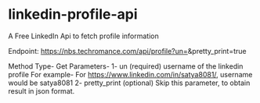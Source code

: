 # linkedin-profile-api
A Free LinkedIn Api to fetch profile information

Endpoint: https://nbs.techromance.com/api/profile?un=<username>&pretty_print=true

Method Type- Get
Parameters- 1- un (required)
              username of the linkedin profile
              For example- For https://www.linkedin.com/in/satya8081/, username would be satya8081
            2- pretty_print (optional)
            Skip this parameter, to obtain result in json format.
            


